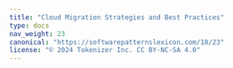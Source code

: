 ```yaml
---
title: "Cloud Migration Strategies and Best Practices"
type: docs
nav_weight: 23
canonical: "https://softwarepatternslexicon.com/18/23"
license: "© 2024 Tokenizer Inc. CC BY-NC-SA 4.0"
---
```

